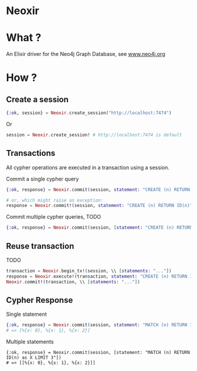 Neoxir
======

# What ?

An Elixir driver for the Neo4j Graph Database, see www.neo4j.org

# How ?

## Create a session

```elixir
{:ok, session} = Neoxir.create_session("http://localhost:7474") 
```

Or

```elixir
session = Neoxir.create_session! # http://localhost:7474 is default
```

## Transactions

All cypher operations are executed in a transaction using a session.

Commit a single cypher query

```elixir
{:ok, response} = Neoxir.commit(session, statement: "CREATE (n) RETURN ID(n)") 

# or, which might raise an exception:
response = Neoxir.commit!(session, statement: "CREATE (n) RETURN ID(n)") 
```

Commit multiple cypher queries, TODO

```elixir
{:ok, response} = Neoxir.commit(session, [statement: "CREATE (n) RETURN ID(n)", statement: "..."]) 
```

## Reuse transaction

TODO

```elixir
transaction = Neoxir.begin_tx!(session, \\ [statements: "..."])
response = Neoxir.execute!(transaction, statement: "CREATE (n) RETURN ID(n)")
Neoxir.commit!(transaction, \\ [statements: "..."])
```

## Cypher Response

Single statement

```elixir
{:ok, response} = Neoxir.commit(session, statement: "MATCH (n) RETURN ID(n) as X LIMIT 3") 
# => [%{x: 0}, %{x: 1}, %{x: 2}]
```

Multiple statements

```
{:ok, response} = Neoxir.commit(session, [statement: "MATCH (n) RETURN ID(n) as X LIMIT 3"]) 
# => [[%{x: 0}, %{x: 1}, %{x: 2}]]
```



